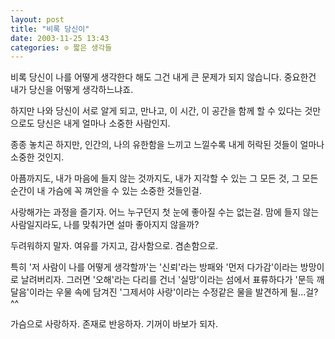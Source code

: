 ```yaml
---
layout: post
title: "비록 당신이"
date: 2003-11-25 13:43
categories: ⊙ 짧은 생각들
---
```


비록 당신이 나를 어떻게 생각한다 해도
그건 내게 큰 문제가 되지 않습니다.
중요한건 내가 당신을 어떻게 생각하느냐죠.

하지만 나와 당신이 서로 알게 되고, 만나고, 
이 시간, 이 공간을 함께 할 수 있다는 것만으로도 
당신은 내게 얼마나 소중한 사람인지.

종종 놓치곤 하지만,
인간의, 나의 유한함을 느끼고 느낄수록
내게 허락된 것들이 얼마나 소중한 것인지.

아픔까지도, 내가 마음에 들지 않는 것까지도,
내가 지각할 수 있는 그 모든 것, 그 모든 순간이
내 가슴에 꼭 껴안을 수 있는 소중한 것들인걸.

사랑해가는 과정을 즐기자.
어느 누구던지 첫 눈에 좋아질 수는 없는걸.
맘에 들지 않는 사람일지라도,
나를 맞춰가면 설마 좋아지지 않을까?

두려워하지 말자.
여유를 가지고,
감사함으로.
겸손함으로.

특히 '저 사람이 나를 어떻게 생각할까'는
'신뢰'라는 방패와 '먼저 다가감'이라는 방망이로 날려버리자.
그러면 '오해'라는 다리를 건너
'실망'이라는 섬에서 표류하다가
'문득 깨달음'이라는 우물 속에 담겨진
'그제서야 사랑'이라는 수정같은 물을 발견하게 될...걸? ^^

가슴으로 사랑하자.
존재로 반응하자.
기꺼이 바보가 되자.

       
